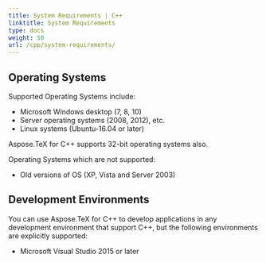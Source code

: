 ```yaml
---
title: System Requirements | C++
linktitle: System Requirements
type: docs
weight: 50
url: /cpp/system-requirements/
---
```


## **Operating Systems**
Supported Operating Systems include:

 * Microsoft Windows desktop (7, 8, 10)
 * Server operating systems (2008, 2012), etc.
 * Linux systems (Ubuntu-16.04 or later)

Aspose.TeX for C++ supports 32-bit operating systems also.  

Operating Systems which are not supported:

 * Old versions of OS (XP, Vista and Server 2003)

## **Development Environments**
You can use Aspose.TeX for C++ to develop applications in any development environment that support C++, but the following environments are explicitly supported:

 * Microsoft Visual Studio 2015 or later
